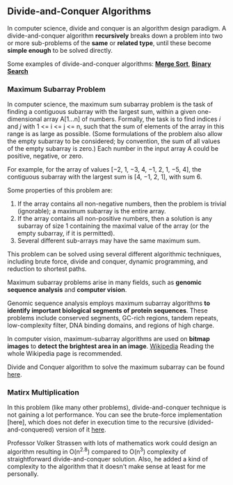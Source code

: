 ## Divide-and-Conquer Algorithms

In computer science, divide and conquer is an algorithm design paradigm. A divide-and-conquer algorithm **recursively** breaks down a problem into two or more sub-problems of the **same** or **related type**, until these become **simple enough** to be solved directly.

Some examples of divide-and-conquer algorithms: **[Merge Sort](../01-introduction/02-merge-sort.py)**, **[Binary Search](01-binary-search.py)**

### Maximum Subarray Problem
In computer science, the maximum sum subarray problem is the task of finding a contiguous subarray with the largest sum, within a given one-dimensional array A[1...n] of numbers. Formally, the task is to find indices *i* and *j* with 1 <= i <= j <= n, such that the sum of elements of the array in this range is as large as possible. (Some formulations of the problem also allow the empty subarray to be considered; by convention, the sum of all values of the empty subarray is zero.) Each number in the input array A could be positive, negative, or zero.

For example, for the array of values [−2, 1, −3, 4, −1, 2, 1, −5, 4], the contiguous subarray with the largest sum is [4, −1, 2, 1], with sum 6.

Some properties of this problem are:

1. If the array contains all non-negative numbers, then the problem is trivial (ignorable); a maximum subarray is the entire array.
2. If the array contains all non-positive numbers, then a solution is any subarray of size 1 containing the maximal value of the array (or the empty subarray, if it is permitted).
3. Several different sub-arrays may have the same maximum sum.

This problem can be solved using several different algorithmic techniques, including brute force, divide and conquer, dynamic programming, and reduction to shortest paths. 

Maximum subarray problems arise in many fields, such as **genomic sequence analysis** and **computer vision**.

Genomic sequence analysis employs maximum subarray algorithms **to identify important biological segments of protein sequences**. These problems include conserved segments, GC-rich regions, tandem repeats, low-complexity filter, DNA binding domains, and regions of high charge.

In computer vision, maximum-subarray algorithms are used on **bitmap images** to **detect the brightest area in an image**. [Wikipedia](https://en.wikipedia.org/wiki/Maximum_subarray_problem) Reading the whole Wikipedia page is recommended.

Divide and Conquer algorithm to solve the maximum subarray can be found [here](02-maximum-subarray.py).

### Matirx Multiplication
In this problem (like many other problems), divide-and-conquer technique is not gaining a lot performance. You can see the brute-force implementation [here], which does not defer in execution time to the recursive (divided-and-conquered) version of it [here]().

Professor Volker Strassen with lots of mathematics work could design an algorithm resulting in O(n<sup>2.8</sup>) compared to O(n<sup>3</sup>) complexity of straightforward divide-and-conquer solution. Also, he added a kind of complexity to the algorithm that it doesn't make sense at least for me personally.

